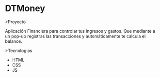 <h1> DTMoney</h1>
>Proyecto 
<p>Aplicación Financiera para controlar tus ingresos y gastos. 
 Que mediante a un pop-up registras las transacciones y automáticamente te calcula el balance.
 </p>
>Tecnologias
<ul>
  <li>HTML</li>
  <li>CSS</li>
  <li>JS</li>
</ul>
